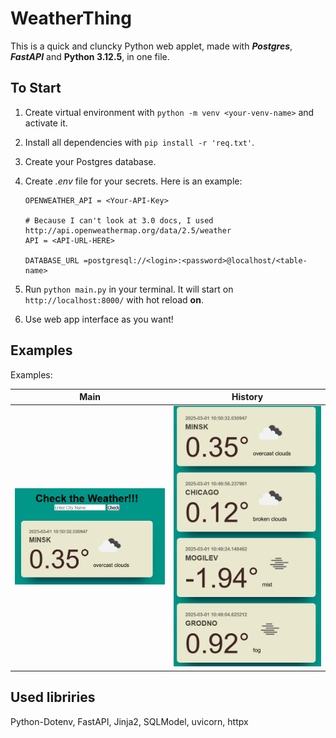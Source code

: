 # WeatherThing #

This is a quick and cluncky Python web applet, made with ___Postgres___, ___FastAPI___ and __Python 3.12.5__, in one file.

## To Start ##

1. Create virtual environment with `python -m venv <your-venv-name>` and activate it.
2. Install all dependencies with `pip install -r 'req.txt'`.
3. Create your Postgres database.
4. Create _.env_ file for your secrets. Here is an example:

    ```shell
    OPENWEATHER_API = <Your-API-Key>

    # Because I can't look at 3.0 docs, I used http://api.openweathermap.org/data/2.5/weather
    API = <API-URL-HERE>

    DATABASE_URL =postgresql://<login>:<password>@localhost/<table-name>
    ```

5. Run `python main.py` in your terminal. It  will start on `http://localhost:8000/` with hot reload __on__.
6. Use web app interface as you want!

## Examples ##

Examples:

| Main | History |
| ----------- | ----------- |
| ![index](/img/MainInterfacePic.png) | ![QueryHistory](/img/History.png)|

## Used libriries ##

Python-Dotenv, FastAPI, Jinja2, SQLModel, uvicorn, httpx
